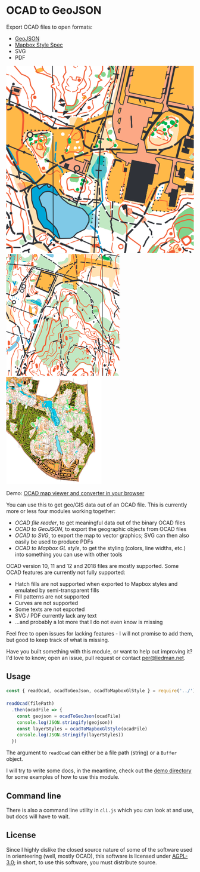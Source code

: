 OCAD to GeoJSON
===============

Export OCAD files to open formats:

* [GeoJSON](http://geojson.org/)
* [Mapbox Style Spec](https://www.mapbox.com/mapbox-gl-js/style-spec/)
* SVG
* PDF

![Example Map Output](example-map-2.png)
![Example Map Output](example-map-3.png)
![Example Map Output](example-map.png)

Demo: [OCAD map viewer and converter in your browser](https://www.liedman.net/ocad2geojson/)

You can use this to get geo/GIS data out of an OCAD file. This is currently more or less four modules
working together:

* _OCAD file reader_, to get meaningful data out of the binary OCAD files
* _OCAD to GeoJSON_, to export the geographic objects from OCAD files
* _OCAD to SVG_, to export the map to vector graphics; SVG can then also easily be used to produce PDFs 
* _OCAD to Mapbox GL style_, to get the styling (colors, line widths, etc.) into something you can
  use with other tools

OCAD version 10, 11 and 12 and 2018 files are mostly supported. Some OCAD features are currently not fully supported:

* Hatch fills are not supported when exported to Mapbox styles and emulated by semi-transparent fills
* Fill patterns are not supported
* Curves are not supported
* Some texts are not exported
* SVG / PDF currently lack any text
* ...and probably a lot more that I do not even know is missing

Feel free to open issues for lacking features - I will not promise to add them, but good to keep track of what is missing.

Have you built something with this module, or want to help out improving it? I'd love to know; open an issue, pull request or contact [per@liedman.net](mailto:per@liedman.net).

## Usage

```js
const { readOcad, ocadToGeoJson, ocadToMapboxGlStyle } = require('../')

readOcad(filePath)
  .then(ocadFile => {
    const geojson = ocadToGeoJson(ocadFile)
    console.log(JSON.stringify(geojson))
    const layerStyles = ocadToMapboxGlStyle(ocadFile)
    console.log(JSON.stringify(layerStyles))
  })
```

The argument to `readOcad` can either be a file path (string) or a `Buffer` object.

I will try to write some docs, in the meantime, check out the [demo directory](demo) for some examples of how to use this module.

## Command line

There is also a command line utility in `cli.js` which you can look at and use, but docs will have to wait.

## License

Since I highly dislike the closed source nature of some of the software used in orienteering (well, mostly OCAD),
this software is licensed under [AGPL-3.0](LICENSE); in short, to use this software, you must distribute source.
